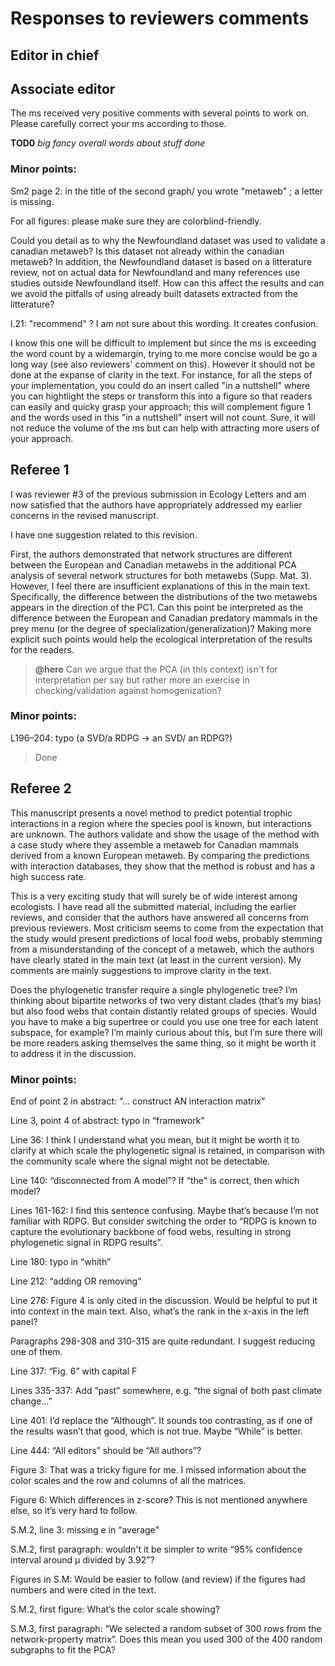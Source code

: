 # Responses to reviewers comments

## Editor in chief

## Associate editor

The ms received very positive comments with several points to work on. Please
carefully correct your ms according to those. 

**TOD0** *big fancy overall words about stuff done*

### Minor points:

Sm2 page 2: in the title of the second graph/ you wrote "metaweb" ; a letter is
missing.

>

For all figures: please make sure they are colorblind-friendly.

>

Could you detail as to why the Newfoundland dataset was used to validate a
canadian metaweb? Is this dataset not already within the canadian metaweb? In
addition, the Newfoundland dataset is based on a litterature review, not on
actual data for Newfoundland and many references use studies outside
Newfoundland itself. How can this affect the results and can we avoid the
pitfalls of using already built datasets extracted from the litterature?

>

l.21: "recommend" ? I am not sure about this wording. It creates confusion.

>

I know this one will be difficult to implement but since the ms is exceeding the
word count by a widemargin, trying to me more concise would be go a long way
(see also reviewers' comment on this). However it should not be done at the
expanse of clarity in the text. For instance, for all the steps of your
implementation, you could do an insert called "in a nuttshell" where you can
hightlight the steps or transform this into a figure so that readers can easily
and quicky grasp your approach; this will complement figure 1 and the words used
in this "in a nuttshell" insert will not count. Sure, it will not reduce the
volume of the ms but can help with attracting more users of your approach.

>

## Referee 1

I was reviewer #3 of the previous submission in Ecology Letters and am now
satisfied that the authors have appropriately addressed my earlier concerns in
the revised manuscript.

I have one suggestion related to this revision. 

First, the authors demonstrated that network structures are different between
the European and Canadian metawebs in the additional PCA analysis of several
network structures for both metawebs (Supp. Mat. 3). However, I feel there are
insufficient explanations of this in the main text. Specifically, the difference
between the distributions of the two metawebs appears in the direction of the
PC1. Can this point be interpreted as the difference between the European and
Canadian predatory mammals in the prey menu (or the degree of
specialization/generalization)? Making more explicit such points would help the
ecological interpretation of the results for the readers.

> **@here** Can we argue that the PCA (in this context) isn't for interpretation
> per say but rather more an exercise in checking/validation against
> homogenization? 

### Minor points:

L196–204: typo (a SVD/a RDPG -> an SVD/ an RDPG?)

> Done

## Referee 2

This manuscript presents a novel method to predict potential trophic
interactions in a region where the species pool is known, but interactions are
unknown. The authors validate and show the usage of the method with a case study
where they assemble a metaweb for Canadian mammals derived from a known European
metaweb. By comparing the predictions with interaction databases, they show that
the method is robust and has a high success rate.

This is a very exciting study that will surely be of wide interest among
ecologists. I have read all the submitted material, including the earlier
reviews, and consider that the authors have answered all concerns from previous
reviewers. Most criticism seems to come from the expectation that the study
would present predictions of local food webs, probably stemming from a
misunderstanding of the concept of a metaweb, which the authors have clearly
stated in the main text (at least in the current version). My comments are
mainly suggestions to improve clarity in the text.

Does the phylogenetic transfer require a single phylogenetic tree? I’m thinking
about bipartite networks of two very distant clades (that’s my bias) but also
food webs that contain distantly related groups of species. Would you have to
make a big supertree or could you use one tree for each latent subspace, for
example? I’m mainly curious about this, but I’m sure there will be more readers
asking themselves the same thing, so it might be worth it to address it in the
discussion.

>

### Minor points:

End of point 2 in abstract: “… construct AN interaction matrix”

>

Line 3, point 4 of abstract: typo in “framework” 

>

Line 36: I think I understand what you mean, but it might be worth it to clarify
at which scale the phylogenetic signal is retained, in comparison with the
community scale where the signal might not be detectable.

>

Line 140: “disconnected from A model”? If “the" is correct, then which model?

>

Lines 161-162: I find this sentence confusing. Maybe that’s because I’m not
familiar with RDPG. But consider switching the order to “RDPG is known to
capture the evolutionary backbone of food webs, resulting in strong phylogenetic
signal in RDPG results”.

>

Line 180: typo in “whith” 

>

Line 212: “adding OR removing”

>

Line 276: Figure 4 is only cited in the discussion. Would be helpful to put it
into context in the main text. Also, what’s the rank in the x-axis in the left
panel?

>

Paragraphs 298-308 and 310-315 are quite redundant. I suggest reducing one of
them.

>

Line 317: “Fig. 6” with capital F

>

Lines 335-337: Add “past” somewhere, e.g. “the signal of both past climate
change…”  

>

Line 401: I’d replace the “Although”. It sounds too contrasting, as if one of
the results wasn’t that good, which is not true. Maybe “While” is better.

>

Line 444: “All editors” should be “All authors”?


>

Figure 3: That was a tricky figure for me. I missed information about the color
scales and the row and columns of all the matrices.

>

Figure 6: Which differences in z-score? This is not mentioned anywhere else, so
it’s very hard to follow.

>

S.M.2, line 3: missing e in “average”

>

S.M.2, first paragraph: wouldn't it be simpler to write “95% confidence interval
around μ divided by 3.92”?

>

Figures in S.M: Would be easier to follow (and review) if the figures had
numbers and were cited in the text.

>

S.M.2, first figure: What’s the color scale showing?

>

S.M.3, first paragraph: “We selected a random subset of 300 rows from the
network-property matrix”. Does this mean you used 300 of the 400 random
subgraphs to fit the PCA?